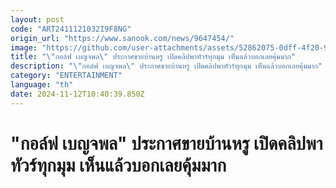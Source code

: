 ```yaml
---
layout: post
code: "ART2411121032I9F8NG"
origin_url: "https://www.sanook.com/news/9647454/"
image: "https://github.com/user-attachments/assets/52862075-0dff-4f20-9c1f-ebf91260a9d5"
title: "\"กอล์ฟ เบญจพล\" ประกาศขายบ้านหรู เปิดคลิปพาทัวร์ทุกมุม เห็นแล้วบอกเลยคุ้มมาก"
description: "\"กอล์ฟ เบญจพล\" ประกาศขายบ้านหรู เปิดคลิปพาทัวร์ทุกมุม เห็นแล้วบอกเลยคุ้มมาก"
category: "ENTERTAINMENT"
language: "th"
date: 2024-11-12T10:40:39.850Z
---
```


# "กอล์ฟ เบญจพล" ประกาศขายบ้านหรู เปิดคลิปพาทัวร์ทุกมุม เห็นแล้วบอกเลยคุ้มมาก